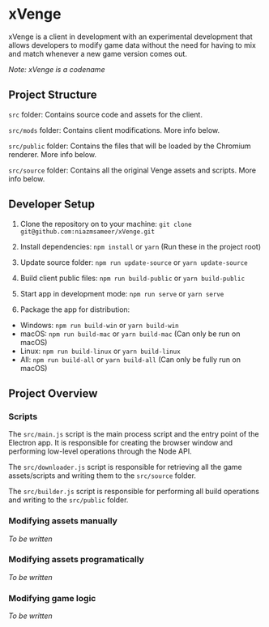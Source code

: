 # xVenge

xVenge is a client in development with an experimental development that allows developers to modify game data without the need for having to mix and match whenever a new game version comes out.

_Note: xVenge is a codename_

## Project Structure

`src` folder:
Contains source code and assets for the client.

`src/mods` folder:
Contains client modifications. More info below.

`src/public` folder:
Contains the files that will be loaded by the Chromium renderer. More info below.

`src/source` folder:
Contains all the original Venge assets and scripts. More info below.

## Developer Setup

1. Clone the repository on to your machine:
`git clone git@github.com:niazmsameer/xVenge.git`

2. Install dependencies:
`npm install` or `yarn` (Run these in the project root)

3. Update source folder:
`npm run update-source` or `yarn update-source`

4. Build client public files:
`npm run build-public` or `yarn build-public`

5. Start app in development mode:
`npm run serve` or `yarn serve`

6. Package the app for distribution:
- Windows: `npm run build-win` or `yarn build-win`
- macOS: `npm run build-mac` or `yarn build-mac` (Can only be run on macOS)
- Linux: `npm run build-linux` or `yarn build-linux`
- All: `npm run build-all` or `yarn build-all` (Can only be fully run on macOS)

## Project Overview

### Scripts

The `src/main.js` script is the main process script and the entry point of the Electron app. It is responsible for creating the browser window and performing low-level operations through the Node API.

The `src/downloader.js` script is responsible for retrieving all the game assets/scripts and writing them to the `src/source` folder.

The `src/builder.js` script is responsible for performing all build operations and writing to the `src/public` folder.

### Modifying assets manually

_To be written_

### Modifying assets programatically

_To be written_

### Modifying game logic

_To be written_